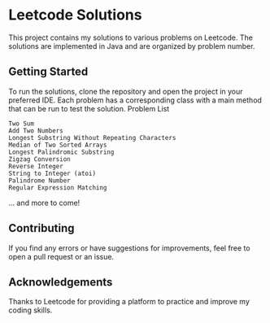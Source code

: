 # Leetcode Solutions

This project contains my solutions to various problems on Leetcode. The solutions are implemented in Java and are organized by problem number.

## Getting Started

To run the solutions, clone the repository and open the project in your preferred IDE. Each problem has a corresponding class with a main method that can be run to test the solution.
Problem List

    Two Sum
    Add Two Numbers
    Longest Substring Without Repeating Characters
    Median of Two Sorted Arrays
    Longest Palindromic Substring
    Zigzag Conversion
    Reverse Integer
    String to Integer (atoi)
    Palindrome Number
    Regular Expression Matching

... and more to come!

## Contributing

If you find any errors or have suggestions for improvements, feel free to open a pull request or an issue.

## Acknowledgements

Thanks to Leetcode for providing a platform to practice and improve my coding skills.